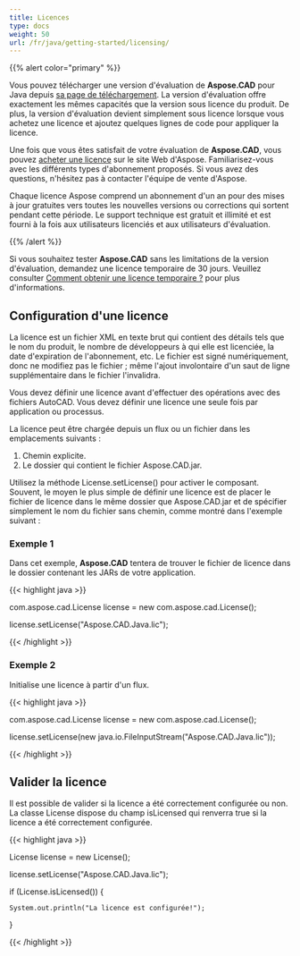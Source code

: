 ```yaml
---
title: Licences
type: docs
weight: 50
url: /fr/java/getting-started/licensing/
---
```


{{% alert color="primary" %}}

Vous pouvez télécharger une version d'évaluation de **Aspose.CAD** pour Java depuis [sa page de téléchargement](https://releases.aspose.com/java/repo/com/aspose/aspose-cad/). La version d'évaluation offre exactement les mêmes capacités que la version sous licence du produit. De plus, la version d'évaluation devient simplement sous licence lorsque vous achetez une licence et ajoutez quelques lignes de code pour appliquer la licence.

Une fois que vous êtes satisfait de votre évaluation de **Aspose.CAD**, vous pouvez [acheter une licence](https://purchase.aspose.com/buy) sur le site Web d'Aspose. Familiarisez-vous avec les différents types d'abonnement proposés. Si vous avez des questions, n'hésitez pas à contacter l'équipe de vente d'Aspose.

Chaque licence Aspose comprend un abonnement d'un an pour des mises à jour gratuites vers toutes les nouvelles versions ou corrections qui sortent pendant cette période. Le support technique est gratuit et illimité et est fourni à la fois aux utilisateurs licenciés et aux utilisateurs d'évaluation.

{{% /alert %}}

Si vous souhaitez tester **Aspose.CAD** sans les limitations de la version d'évaluation, demandez une licence temporaire de 30 jours. Veuillez consulter [Comment obtenir une licence temporaire ?](https://purchase.aspose.com/temporary-license) pour plus d'informations.

## **Configuration d'une licence**

La licence est un fichier XML en texte brut qui contient des détails tels que le nom du produit, le nombre de développeurs à qui elle est licenciée, la date d'expiration de l'abonnement, etc. Le fichier est signé numériquement, donc ne modifiez pas le fichier ; même l'ajout involontaire d'un saut de ligne supplémentaire dans le fichier l'invalidra.

Vous devez définir une licence avant d'effectuer des opérations avec des fichiers AutoCAD. Vous devez définir une licence une seule fois par application ou processus.

La licence peut être chargée depuis un flux ou un fichier dans les emplacements suivants :

1. Chemin explicite.
1. Le dossier qui contient le fichier Aspose.CAD.jar.

Utilisez la méthode License.setLicense() pour activer le composant. Souvent, le moyen le plus simple de définir une licence est de placer le fichier de licence dans le même dossier que Aspose.CAD.jar et de spécifier simplement le nom du fichier sans chemin, comme montré dans l'exemple suivant :

### **Exemple 1**

Dans cet exemple, **Aspose.CAD** tentera de trouver le fichier de licence dans le dossier contenant les JARs de votre application.

{{< highlight java >}}

com.aspose.cad.License license = new com.aspose.cad.License();

license.setLicense("Aspose.CAD.Java.lic");

{{< /highlight >}}

### **Exemple 2**

Initialise une licence à partir d'un flux.

{{< highlight java >}}

com.aspose.cad.License license = new com.aspose.cad.License();

license.setLicense(new java.io.FileInputStream("Aspose.CAD.Java.lic"));

{{< /highlight >}}

## **Valider la licence**

Il est possible de valider si la licence a été correctement configurée ou non. La classe License dispose du champ isLicensed qui renverra true si la licence a été correctement configurée.

{{< highlight java >}}

License license = new License();

license.setLicense("Aspose.CAD.Java.lic");

if (License.isLicensed()) {

    System.out.println("La licence est configurée!");

}

{{< /highlight >}}
